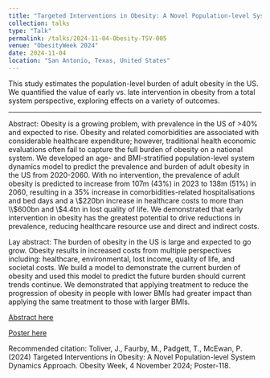 ```yaml
---
title: "Targeted Interventions in Obesity: A Novel Population-level System Dynamics Approach"
collection: talks
type: "Talk"
permalink: /talks/2024-11-04-Obesity-TSV-005
venue: "ObesityWeek 2024"
date: 2024-11-04
location: "San Antonio, Texas, United States"
---
```


This study estimates the population-level burden of adult obesity in the US. We quantified the value of early vs. late intervention in obesity from a total system perspective, exploring effects on a variety of outcomes. 

---

Abstract: Obesity is a growing problem, with prevalence in the US of >40% and expected to rise. Obesity and related comorbidities are associated with considerable healthcare expenditure; however, traditional health economic evaluations often fail to capture the full burden of obesity on a national system. We developed an age- and BMI-stratified population-level system dynamics model to predict the prevalence and burden of adult obesity in the US from 2020-2060. With no intervention, the prevalence of adult obesity is predicted to increase from 107m (43%) in 2023 to 138m (51%) in 2060, resulting in a 35% increase in comorbidities-related hospitalisations and bed days and a \\$220bn increase in healthcare costs to more than \\$600bn and \\$4.4tn in lost quality of life. We demonstrated that early intervention in obesity has the greatest potential to drive reductions in prevalence, reducing healthcare resource use and direct and indirect costs.

Lay abstract: The burden of obesity in the US is large and expected to go grow. Obesity results in increased costs from multiple perspectives including: healthcare, environmental, lost income, quality of life, and societal costs. We build a model to demonstrate the current burden of obesity and used this model to predict the future burden should current trends continue. We demonstrated that applying treatment to reduce the progression of obesity in people with lower BMIs had greater impact than applying the same treatment to those with larger BMIs.  

[Abstract here](https://tos.planion.com/Web.User/AbstractDet?ACCOUNT=TOS&ABSID=1095279&CONF=OW2024&ssoOverride=OFF&CKEY=26MT25T06)

[Poster here](https://sciencehub.novonordisk.com/congresses/ow2024/Toliver.html)

Recommended citation: Toliver, J., Faurby, M., Padgett, T., McEwan, P. (2024) Targeted Interventions in Obesity: A Novel Population-level System Dynamics Approach. Obesity Week, 4 November 2024; Poster-118.

